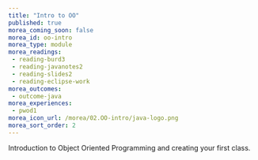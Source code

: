 ```yaml
---
title: "Intro to OO"
published: true
morea_coming_soon: false
morea_id: oo-intro
morea_type: module
morea_readings:
 - reading-burd3
 - reading-javanotes2
 - reading-slides2
 - reading-eclipse-work
morea_outcomes:
 - outcome-java
morea_experiences:
 - pwod1
morea_icon_url: /morea/02.OO-intro/java-logo.png
morea_sort_order: 2
---
```


Introduction to Object Oriented Programming and creating your first class.
